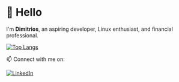 # 👋 Hello
I'm **Dimitrios**, an aspiring developer, Linux enthusiast, and financial professional.

[![Top Langs](https://github-readme-stats-pied-five-77.vercel.app/api/top-langs/?username=dimitrios-git&layout=compact&theme=github_dark&hide_border=true)](#)

📫 Connect with me on:

[![LinkedIn](https://img.shields.io/badge/-LinkedIn-0A66C2?style=flat&logo=linkedin&logoColor=white)](https://www.linkedin.com/in/dscharalampidis/)
